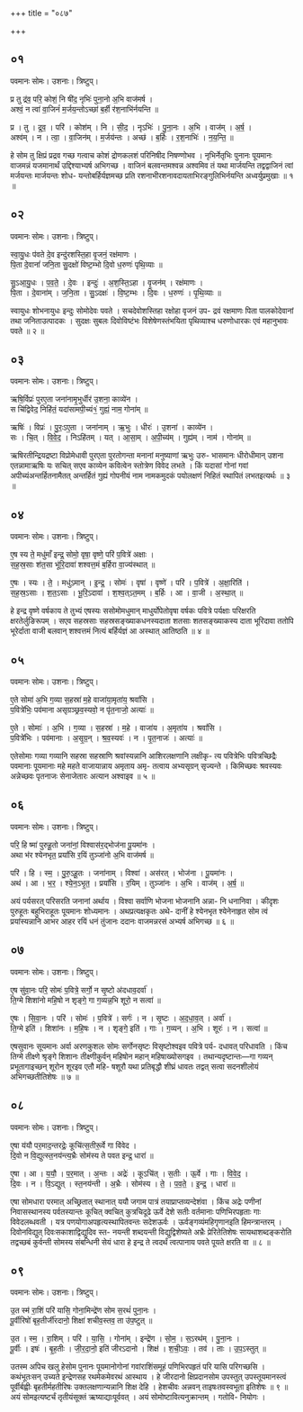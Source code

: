 +++
title = "०८७"

+++


## ०१
पवमानः सोमः। उशनाः। त्रिष्टुप्।

प्र तु द्र॑व॒ परि॒ कोशं॒ नि षी॑द॒ नृभिः॑ पुना॒नो अ॒भि वाज॑मर्ष ।  
अश्वं॒ न त्वा॑ वा॒जिनं॑ म॒र्जय॒न्तोऽच्छा॑ ब॒र्ही र॑श॒नाभि॑र्नयन्ति ॥

प्र । तु । द्र॒व॒ । परि॑ । कोश॑म् । नि । सी॒द॒ । नृऽभिः॑ । पु॒ना॒नः । अ॒भि । वाज॑म् । अ॒र्ष॒ ।  
अश्व॑म् । न । त्वा॒ । वा॒जिन॑म् । म॒र्जय॑न्तः । अच्छ॑ । ब॒र्हिः । र॒श॒नाभिः॑ । न॒य॒न्ति॒ ॥

हे सोम तु क्षिप्रं प्रद्रव गच्छ गत्वाच कोशं द्रोणकलशं परिनिषीद निषण्णोभव । नृभिर्नेतृभिः पुनानः पूयमानः वाजमन्नं यजमानार्थं उद्दिश्याभ्यर्ष अभिगच्छ । वाजिनं बलवन्तमश्वन्न अश्वमिव तं यथा मार्जयन्ति तद्वद्वाजिनं त्वां मर्जयन्तः मार्जयन्तः शोध- यन्तोबर्हिर्यज्ञमच्छ प्रति रशनाभीरशनावदायताभिरङ्गुलिभिर्नयन्ति अध्वर्युप्रमुखाः ॥ १ ॥

## ०२
पवमानः सोमः। उशनाः। त्रिष्टुप्।

स्वा॒यु॒धः प॑वते दे॒व इन्दु॑रशस्ति॒हा वृ॒जनं॒ रक्ष॑माणः ।  
पि॒ता दे॒वानां॑ जनि॒ता सु॒दक्षो॑ विष्ट॒म्भो दि॒वो ध॒रुणः॑ पृथि॒व्याः ॥

सु॒ऽआ॒यु॒धः । प॒व॒ते॒ । दे॒वः । इन्दुः॑ । अ॒श॒स्ति॒ऽहा । वृ॒जन॑म् । रक्ष॑माणः ।  
पि॒ता । दे॒वाना॑म् । ज॒नि॒ता । सु॒ऽदक्षः॑ । वि॒ष्ट॒म्भः । दि॒वः । ध॒रुणः॑ । पृ॒थि॒व्याः ॥

स्वायुधः शोभनायुधः इन्दुः सोमोदेवः पवते । सचदेवोशस्तिहा रक्षोहा वृजनं उप- द्रवं रक्षमाणः पिता पालकोदेवानां तथा जनिताउत्पादकः । सुदक्षः सुबलः दिवोविष्टंभः विशेषेणस्तंभयिता पृथिव्याश्च धरुणोधारकः एवं महानुभावः पवते ॥ २ ॥

## ०३
पवमानः सोमः। उशनाः। त्रिष्टुप्।

ऋषि॒र्विप्रः॑ पुरए॒ता जना॑नामृ॒भुर्धीर॑ उ॒शना॒ काव्ये॑न ।  
स चि॑द्विवेद॒ निहि॑तं॒ यदा॑सामपी॒च्यं१॒॑ गुह्यं॒ नाम॒ गोना॑म् ॥

ऋषिः॑ । विप्रः॑ । पु॒रः॒ऽए॒ता । जना॑नाम् । ऋ॒भुः । धीरः॑ । उ॒शना॑ । काव्ये॑न ।  
सः । चि॒त् । वि॒वे॒द॒ । निऽहि॑तम् । यत् । आ॒सा॒म् । अ॒पी॒च्य॑म् । गुह्य॑म् । नाम॑ । गोना॑म् ॥

ऋषिरतीन्द्रियद्रष्टा विप्रोमेधावी पुरएता पुरतोगन्ता मनानां मनुष्याणां ऋभुः उरु- भासमानः धीरोधीमान् उशना एतन्नामाऋषिः यः सचित् सएव काव्येन कवित्वेन स्तोत्रेण विवेद लभते । किं यदासां गोनां गवां अपीच्यंअन्तर्हितनामैतत् अन्तर्हितं गुह्यं गोपनीयं नाम नामकमुदकं पयोलक्षणं निहितं स्थापितं लभतइत्यर्थः ॥ ३ ॥

## ०४
पवमानः सोमः। उशनाः। त्रिष्टुप्।

ए॒ष स्य ते॒ मधु॑माँ इन्द्र॒ सोमो॒ वृषा॒ वृष्णे॒ परि॑ प॒वित्रे॑ अक्षाः ।  
स॒ह॒स्र॒साः श॑त॒सा भू॑रि॒दावा॑ शश्वत्त॒मं ब॒र्हिरा वा॒ज्य॑स्थात् ॥

ए॒षः । स्यः । ते॒ । मधु॑ऽमान् । इ॒न्द्र॒ । सोमः॑ । वृषा॑ । वृष्णे॑ । परि॑ । प॒वित्रे॑ । अ॒क्षा॒रिति॑ ।  
स॒ह॒स्र॒ऽसाः । श॒त॒ऽसाः । भू॒रि॒ऽदावा॑ । श॒श्व॒त्ऽत॒मम् । ब॒र्हिः । आ । वा॒जी । अ॒स्था॒त् ॥

हे इन्द्र वृष्णे वर्षकाय ते तुभ्यं एषस्यः ससोमोमधुमान् माधुर्योपेतोवृषा वर्षकः पवित्रे पर्यक्षाः परिक्षरति क्षरतेर्लुङिरूपम् । सएव सहस्रसाः सहस्रसङ्ख्याकधनस्यदाता शतसाः शतसङ्ख्याकस्य दाता भूरिदावा ततोपि भूरेर्दाता वाजी बलवान् शश्वत्तमं नित्यं बर्हिर्यज्ञं आ अस्थात् आतिष्ठति ॥ ४ ॥

## ०५
पवमानः सोमः। उशनाः। त्रिष्टुप्।

ए॒ते सोमा॑ अ॒भि ग॒व्या स॒हस्रा॑ म॒हे वाजा॑या॒मृता॑य॒ श्रवां॑सि ।  
प॒वित्रे॑भिः॒ पव॑माना असृग्रञ्छ्रव॒स्यवो॒ न पृ॑त॒नाजो॒ अत्याः॑ ॥

ए॒ते । सोमाः॑ । अ॒भि । ग॒व्या । स॒हस्रा॑ । म॒हे । वाजा॑य । अ॒मृता॑य । श्रवां॑सि ।  
प॒वित्रे॑भिः । पव॑मानाः । अ॒सृ॒ग्र॒न् । श्र॒व॒स्यवः॑ । न । पृ॒त॒नाजः॑ । अत्याः॑ ॥

एतेसोमाः गव्या गव्यानि सहस्रा सहस्राणि श्रवांस्यन्नानि आशिरलक्षणानि लक्षीकृ- त्य पवित्रेभिः पवित्रच्छिद्रैः पवमानाः पूयमानाः महे महते वाजायान्नाय अमृताय अमृ- तत्वाय अभ्यसृग्रन् सृज्यन्ते । किमिच्छवः श्रवस्यवः अन्नेच्छवः पृतनाजः सेनाजेतारः अत्यान अश्वाइव ॥ ५ ॥

## ०६
पवमानः सोमः। उशनाः। त्रिष्टुप्।

परि॒ हि ष्मा॑ पुरुहू॒तो जना॑नां॒ विश्वास॑र॒द्भोज॑ना पू॒यमा॑नः ।  
अथा भ॑र श्येनभृत॒ प्रयां॑सि र॒यिं तुञ्जा॑नो अ॒भि वाज॑मर्ष ॥

परि॑ । हि । स्म॒ । पु॒रु॒ऽहू॒तः । जना॑नाम् । विश्वा॑ । अस॑रत् । भोज॑ना । पू॒यमा॑नः ।  
अथ॑ । आ । भ॒र॒ । श्ये॒न॒ऽभृ॒त॒ । प्रयां॑सि । र॒यिम् । तुञ्जा॑नः । अ॒भि । वाज॑म् । अ॒र्ष॒ ॥

अयं पर्यसरत् परिसरति जनानां अर्थाय । विश्वा सर्वाणि भोजना भोजनानि अन्ना- नि धनानिवा । कीदृशः पुरुहूतः बहुभिराहूतः पूयमानः शोध्यमानः । अथप्रत्यक्षकृतः अथे- दानीं हे श्येनभृत श्येनेनाहृत सोम त्वं प्रयांस्यन्नानि आभर आहर रयिं धनं तुंजानः ददानः वाजमन्नरसं अभ्यर्ष अभिगच्छ ॥ ६ ॥

## ०७
पवमानः सोमः। उशनाः। त्रिष्टुप्।

ए॒ष सु॑वा॒नः परि॒ सोमः॑ प॒वित्रे॒ सर्गो॒ न सृ॒ष्टो अ॑दधाव॒दर्वा॑ ।  
ति॒ग्मे शिशा॑नो महि॒षो न शृङ्गे॒ गा ग॒व्यन्न॒भि शूरो॒ न सत्वा॑ ॥

ए॒षः । सि॒वा॒नः । परि॑ । सोमः॑ । प॒वित्रे॑ । सर्गः॑ । न । सृ॒ष्टः । अ॒द॒धा॒व॒त् । अर्वा॑ ।  
ति॒ग्मे इति॑ । शिशा॑नः । म॒हि॒षः । न । शृङ्गे॒ इति॑ । गाः । ग॒व्यन् । अ॒भि । शूरः॑ । न । सत्वा॑ ॥

एषसुवानः सूयमानः अर्वा अरणकुशलः सोमः सर्गोनसृष्टः विसृष्टोश्वइव पवित्रे पर्य- दधावत् परिधावति । किंच तिग्मे तीक्ष्णे श्रृङ्गे शिशानः तीक्ष्णीकुर्वन् महिषोन महान् महिषाख्योसगइव । तथान्यदृष्टान्तः—गा गव्यन् प्रभूतागाइच्छन् शूरोन शूरइव एतौ महि- षशूरौ यथा प्रतिबृद्धौ शीघ्रं धावतः तद्वत् सत्वा सदनशीलोयं अभिगच्छतीतिशेषः ॥ ७ ॥

## ०८
पवमानः सोमः। उशनाः। त्रिष्टुप्।

ए॒षा य॑यौ पर॒माद॒न्तरद्रेः॒ कूचि॑त्स॒तीरू॒र्वे गा वि॑वेद ।  
दि॒वो न वि॒द्युत्स्त॒नय॑न्त्य॒भ्रैः सोम॑स्य ते पवत इन्द्र॒ धारा॑ ॥

ए॒षा । आ । य॒यौ॒ । प॒र॒मात् । अ॒न्तः । अद्रेः॑ । कूऽचि॑त् । स॒तीः । ऊ॒र्वे । गाः । वि॒वे॒द॒ ।  
दि॒वः । न । वि॒ऽद्युत् । स्त॒नय॑न्ती । अ॒भ्रैः । सोम॑स्य । ते॒ । प॒व॒ते॒ । इ॒न्द्र॒ । धारा॑ ॥

एषा सोमधारा परमात् अच्छ्रितात् स्थानात् ययौ जगाम पात्रं तयाप्राप्तव्यन्देशंवा । किंच अद्रेः पणीनां निवासस्थानस्य पर्वतस्यान्तः कूचित् क्वचित् कुत्रचिदूढे ऊर्वे देशे सतीः वर्तमानाः पणिभिरपहृताः गाः विवेदलब्धवती । यत्र पणयोगाअपहृत्यस्थापितवन्तः सदेशऊर्वः । ऊर्वङ्गव्यंमहिगृणानइति हिमन्त्रान्तरम् । दिवोनविद्युत् दिवःसकाशाद्विद्युदिव स्त- नयन्ती शब्दयन्ती विद्युद्विशेष्यते अभ्रैः प्रेरितेतिशेषः सायथाशब्दङ्करोति तद्वच्छबं कुर्वन्ती सोमस्य संबन्धिनी सेयं धारा हे इन्द्र ते त्वदर्थं त्वत्पानाय पवते पूयते क्षरति वा ॥ ८ ॥

## ०९
पवमानः सोमः। उशनाः। त्रिष्टुप्।

उ॒त स्म॑ रा॒शिं परि॑ यासि॒ गोना॒मिन्द्रे॑ण सोम स॒रथं॑ पुना॒नः ।  
पू॒र्वीरिषो॑ बृह॒तीर्जी॑रदानो॒ शिक्षा॑ शचीव॒स्तव॒ ता उ॑प॒ष्टुत् ॥

उ॒त । स्म॒ । रा॒शिम् । परि॑ । या॒सि॒ । गोना॑म् । इन्द्रे॑ण । सो॒म॒ । स॒ऽरथ॑म् । पु॒ना॒नः ।  
पू॒र्वीः । इषः॑ । बृ॒ह॒तीः । जी॒र॒दा॒नो॒ इति॑ जीरऽदानो । शिक्ष॑ । श॒ची॒ऽवः॒ । तव॑ । ताः । उ॒प॒ऽस्तुत् ॥

उतस्म अपिच खलु हेसोम पुनानः पूयमानोगोनां गवांराशिंसमूहं पणिभिरपहृतं परि यासि परिगच्छसि । कथंभूतःसन् उच्यते इन्द्रेणसह रथमेकमेवरथं आस्थाय । हे जीरदानो क्षिप्रदानसोम उपस्तुत् उपस्तूयमानस्त्वं पूर्वीर्बह्वीः बृहतीर्महतीरिषः उक्तलक्षणान्यन्नानि शिक्ष देहि । हेशचीवः अन्नवन् ताइषःतवस्वभूता इतिशेषः ॥ ९ ॥अयं सोमइत्यष्टर्चं तृतीयंसूक्तं ऋष्याद्याःपूर्ववत् । अयं सोमोष्टावित्यनुक्रान्तम् । गतोवि- नियोगः ।